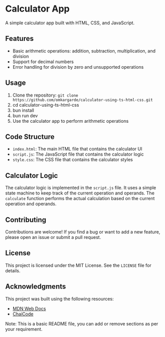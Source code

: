 # Calculator App

A simple calculator app built with HTML, CSS, and JavaScript.

## Features

- Basic arithmetic operations: addition, subtraction, multiplication, and division
- Support for decimal numbers
- Error handling for division by zero and unsupported operations

## Usage

1. Clone the repository: `git clone https://github.com/omkargarde/calculator-using-ts-html-css.git`
2. cd calculator-using-ts-html-css
3. bun install
4. bun run dev
5. Use the calculator app to perform arithmetic operations

## Code Structure

- `index.html`: The main HTML file that contains the calculator UI
- `script.js`: The JavaScript file that contains the calculator logic
- `style.css`: The CSS file that contains the calculator styles

## Calculator Logic

The calculator logic is implemented in the `script.js` file. It uses a simple state machine to keep track of the current operation and operands. The `calculate` function performs the actual calculation based on the current operation and operands.

## Contributing

Contributions are welcome! If you find a bug or want to add a new feature, please open an issue or submit a pull request.

## License

This project is licensed under the MIT License. See the `LICENSE` file for details.

## Acknowledgments

This project was built using the following resources:

- [MDN Web Docs](https://developer.mozilla.org/en-US/)
- [ChaiCode](https://www.chaicode.com/)

Note: This is a basic README file, you can add or remove sections as per your requirement.
